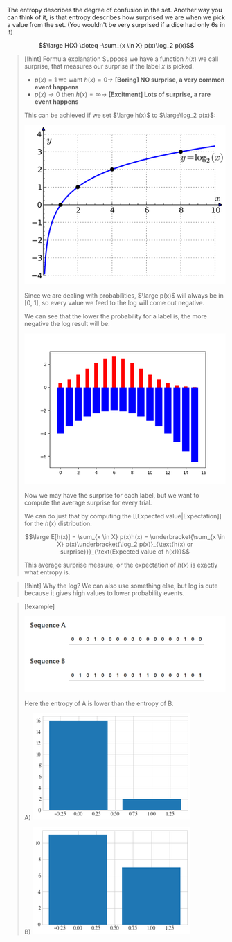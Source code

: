 The entropy describes the degree of confusion in the set.
Another way you can think of it, is that entropy describes how surprised we are when we pick a value from the set. (You wouldn't be very surprised if a dice had only 6s in it)

$$\large H(X) \doteq -\sum_{x \in X} p(x)\log_2 p(x)$$


> [!hint] Formula explanation
> Suppose we have a function $h(x)$ we call surprise, that measures our surprise if the label $x$ is picked.
> 
> - $p(x) = 1$ we want $h(x)=0 \rightarrow$ **[Boring] NO surprise, a very common event happens**
> - $p(x) \rightarrow 0$ then $h(x)=\infty\rightarrow$ **[Excitment] Lots of surprise, a rare event happens**
> 
> This can be achieved if we set $\large h(x)$ to $\large\log_2 p(x)$:
> 
> ![](../z_images/Pasted%20image%2020230504151116.png)
> 
> Since we are dealing with probabilities, $\large p(x)$ will always be in [0, 1], so every value we feed to the log will come out negative.
> 
> We can see that the lower the probability for a label is, the more negative the log result will be:
> 
> ![](../z_images/Figure_1oidjgkerjg.png)
> 
> Now we may have the surprise for each label, but we want to compute the average surprise for every trial.
> 
> We can do just that by computing the [[Expected value|Expectation]] for the $h(x)$ distribution:
> 
> $$\large E[h(x)] = \sum_{x \in X} p(x)h(x) = \underbracket{\sum_{x \in X} p(x)\underbracket{\log_2 p(x)}_{\text{h(x) or surprise}}}_{\text{Expected value of h(x)}}$$
> 
> This average surprise measure, or the expectation of $h(x)$ is exactly what entropy is.

> [!hint] Why the log?
> We can also use something else, but log is cute because it gives high values to lower probability events.

> [!example]
> 
> ![](../z_images/Pasted%20image%2020230504142832.png)
> 
> Here the entropy of A is lower than the entropy of B.
> 
> A) ![](../z_images/Pasted%20image%2020230504143542.png)
> 
> B) ![](../z_images/Pasted%20image%2020230504143601.png)
> 
> 
